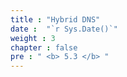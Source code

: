 ```yaml
---
title : "Hybrid DNS"
date :  "`r Sys.Date()`" 
weight : 3
chapter : false
pre : " <b> 5.3 </b> "
---
```




